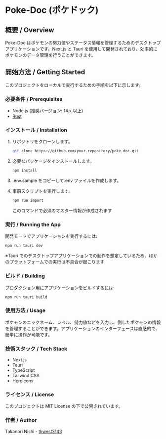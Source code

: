 # Poke-Doc (ポケドック)

## 概要 / Overview

Poke-Doc はポケモンの努力値やステータス情報を管理するためのデスクトップアプリケーションです。Next.js と Tauri を使用して開発されており、効率的にポケモンのデータ管理を行うことができます。

## 開始方法 / Getting Started

このプロジェクトをローカルで実行するための手順を以下に示します。

### 必要条件 / Prerequisites

- Node.js (推奨バージョン: 14.x 以上)
- [Rust](https://www.rust-lang.org/ja/learn/get-started)

### インストール / Installation

1. リポジトリをクローンします。

   ```bash
   git clone https://github.com/your-repository/poke-doc.git
   ```

2. 必要なパッケージをインストールします。

   ```bash
   npm install
   ```

3. .env.sample をコピーして.env ファイルを作成します。

4. 事前スクリプトを実行します。

   ```bash
   npm run import
   ```

   このコマンドで必須のマスター情報が作成されます

### 実行 / Running the App

開発モードでアプリケーションを実行するには:

```bash
npm run tauri dev
```

※Tauri でのデスクトップアプリケーションでの動作を想定しているため、ほかのプラットフォームでの実行は不具合が起こります

### ビルド / Building

プロダクション用にアプリケーションをビルドするには:

```bash
npm run tauri build
```

### 使用方法 / Usage

ポケモンのニックネーム、レベル、努力値などを入力し、倒したポケモンの情報を管理することができます。アプリケーションのインターフェースは直感的で、簡単に操作が可能です。

### 技術スタック / Tech Stack

- Next.js
- Tauri
- TypeScript
- Tailwind CSS
- Heroicons

### ライセンス / License

このプロジェクトは MIT License の下で公開されています。

### 作者 / Author

Takanori Nishi - [tkwest3143](https://github.com/tkwest3143)
